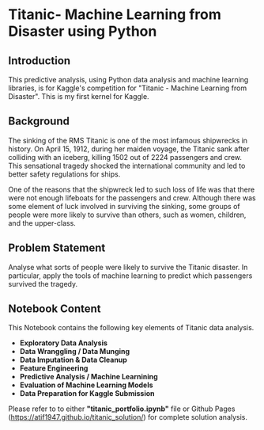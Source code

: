 # Titanic- Machine Learning from Disaster using Python

## Introduction
This predictive analysis, using Python data analysis and machine learning libraries, is for Kaggle's competition for "Titanic - Machine Learning from Disaster". This is my first kernel for Kaggle.

## Background
The sinking of the RMS Titanic is one of the most infamous shipwrecks in history. On April 15, 1912, during her maiden voyage, the Titanic sank after colliding with an iceberg, killing 1502 out of 2224 passengers and crew. This sensational tragedy shocked the international community and led to better safety regulations for ships.

One of the reasons that the shipwreck led to such loss of life was that there were not enough lifeboats for the passengers and crew. Although there was some element of luck involved in surviving the sinking, some groups of people were more likely to survive than others, such as women, children, and the upper-class.

## Problem Statement
Analyse what sorts of people were likely to survive the Titanic disaster. In particular, apply the tools of machine learning to predict which passengers survived the tragedy.

## Notebook Content
This Notebook contains the following key elements of Titanic data analysis.

  - **Exploratory Data Analysis**
  - **Data Wranggling / Data Munging**
  - **Data Imputation & Data Cleanup**
  - **Feature Engineering**
  - **Predictive Analysis / Machine Learnining**
  - **Evaluation of Machine Learning Models**
  - **Data Preparation for Kaggle Submission**
 
 
Please refer to to either **"titanic_portfolio.ipynb"** file or Github Pages (https://atif1947.github.io/titanic_solution/) for complete solution analysis.
